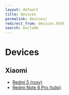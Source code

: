 ```yaml
---
layout: default
title: Devices
permalink: devices/
redirect_from: devices.html
search: exclude
---
```


# Devices  

## Xiaomi  
- [Redmi 5 (rosy)](/rosy)
- [Redmi Note 6 Pro (tulip)](/tulip)